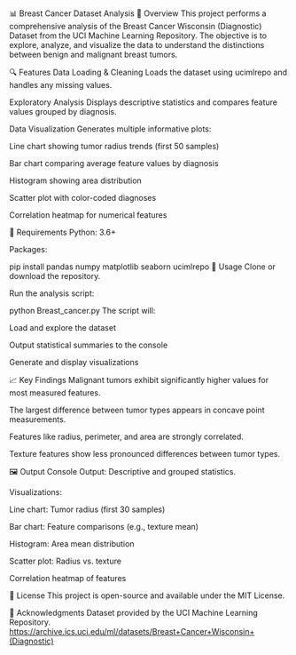 📊 Breast Cancer Dataset Analysis
📌 Overview
This project performs a comprehensive analysis of the Breast Cancer Wisconsin (Diagnostic) Dataset from the UCI Machine Learning Repository. The objective is to explore, analyze, and visualize the data to understand the distinctions between benign and malignant breast tumors.

🔍 Features
Data Loading & Cleaning
Loads the dataset using ucimlrepo and handles any missing values.

Exploratory Analysis
Displays descriptive statistics and compares feature values grouped by diagnosis.

Data Visualization
Generates multiple informative plots:

Line chart showing tumor radius trends (first 50 samples)

Bar chart comparing average feature values by diagnosis

Histogram showing area distribution

Scatter plot with color-coded diagnoses

Correlation heatmap for numerical features

🧰 Requirements
Python: 3.6+

Packages:

pip install pandas numpy matplotlib seaborn ucimlrepo
🚀 Usage
Clone or download the repository.

Run the analysis script:

python Breast_cancer.py
The script will:

Load and explore the dataset

Output statistical summaries to the console

Generate and display visualizations

📈 Key Findings
Malignant tumors exhibit significantly higher values for most measured features.

The largest difference between tumor types appears in concave point measurements.

Features like radius, perimeter, and area are strongly correlated.

Texture features show less pronounced differences between tumor types.

🖼️ Output
Console Output: Descriptive and grouped statistics.

Visualizations:

Line chart: Tumor radius (first 30 samples)

Bar chart: Feature comparisons (e.g., texture mean)

Histogram: Area mean distribution

Scatter plot: Radius vs. texture

Correlation heatmap of features

📜 License
This project is open-source and available under the MIT License.

🙏 Acknowledgments
Dataset provided by the UCI Machine Learning Repository.
https://archive.ics.uci.edu/ml/datasets/Breast+Cancer+Wisconsin+(Diagnostic)
